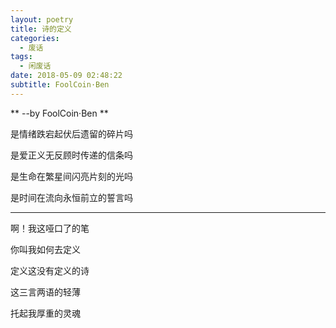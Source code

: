 ```yaml
---
layout: poetry
title: 诗的定义
categories:
  - 废话
tags:
  - 闲废话
date: 2018-05-09 02:48:22
subtitle: FoolCoin·Ben
---
```

** --by FoolCoin·Ben **

是情绪跌宕起伏后遗留的碎片吗

是爱正义无反顾时传递的信条吗

是生命在繁星间闪亮片刻的光吗

是时间在流向永恒前立的誓言吗

------------------

啊！我这哑口了的笔

你叫我如何去定义

定义这没有定义的诗

这三言两语的轻薄

托起我厚重的灵魂
